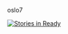 oslo7


[![Stories in Ready](https://badge.waffle.io/mariusmoe/oslo7.png?label=ready&title=Ready)](http://waffle.io/mariusmoe/oslo7)
